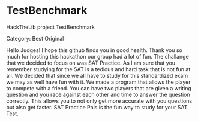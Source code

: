 # TestBenchmark
HackTheLib project TestBenchmark

Category: Best Original

Hello Judges! I hope this github finds you in good health. Thank you so much for hosting this hackathon our group had a lot of fun. The challange that we decided to focus on was SAT Practice. As I am sure that you remember studying for the SAT is a tedious and hard task that is not fun at all. We decided that since we all have to study for this standardized exam we may as well have fun with it. We made a program that allows the player to compete with a friend. You can have two players that are given a writing question and you race against each other and time to answer the question correctly. This allows you to not only get more accurate with you questions but also get faster. SAT Practice Pals is the fun way to study for your SAT Test. 
